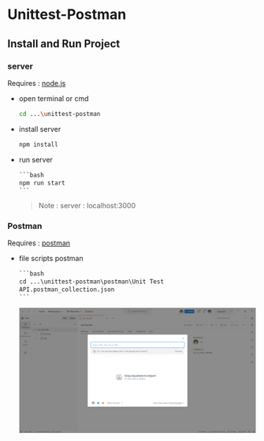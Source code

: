 # Unittest-Postman

## Install and Run Project

### server

Requires : [node.js](https://nodejs.org/en/)

- open terminal or cmd

  ```bash
  cd ...\unittest-postman
  ```

- install server

  ```bash
  npm install
  ```

- run server

      ```bash
      npm run start
      ```

  > Note : server : localhost:3000

### Postman

Requires : [postman](https://www.postman.com/downloads/)

- file scripts postman

      ```bash
      cd ...\unittest-postman\postman\Unit Test API.postman_collection.json
      ```

  ![impost file](https://github.com/nathachai13011997/unittest-postman/blob/main/img/import.png)
